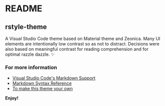 # README
## rstyle-theme

A Visual Studio Code theme based on Material theme and Zeonica. Many UI elements are intentionally low contrast so as not to distract. Decisions were also based on meaningful contrast for reading comprehension and for optimal razzle dazzle. ✨

### For more information
* [Visual Studio Code's Markdown Support](http://code.visualstudio.com/docs/languages/markdown)
* [Markdown Syntax Reference](https://help.github.com/articles/markdown-basics/)
* [To make this theme your own](https://css-tricks.com/creating-a-vs-code-theme/)

**Enjoy!**

